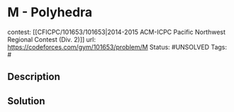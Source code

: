 # M - Polyhedra

contest: [[CFICPC/101653/101653|2014-2015 ACM-ICPC Pacific Northwest Regional Contest (Div. 2)]]
url: https://codeforces.com/gym/101653/problem/M
Status: #UNSOLVED
Tags: #

## Description

## Solution

